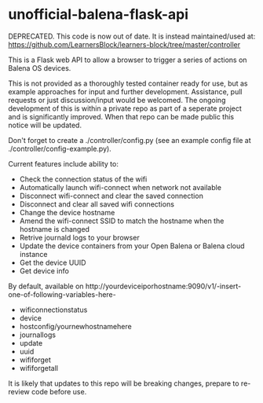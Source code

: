 # unofficial-balena-flask-api

DEPRECATED. This code is now out of date. It is instead maintained/used at: https://github.com/LearnersBlock/learners-block/tree/master/controller

This is a Flask web API to allow a browser to trigger a series of actions on Balena OS devices. 

This is not provided as a thoroughly tested container ready for use, but as example approaches for input and further development. Assistance, pull requests or just discussion/input would be welcomed. The ongoing development of this is within a private repo as part of a seperate project and is significantly improved. When that repo can be made public this notice will be updated.

Don't forget to create a ./controller/config.py (see an example config file at ./controller/config-example.py). 

Current features include ability to:

- Check the connection status of the wifi
- Automatically launch wifi-connect when network not available
- Disconnect wifi-connect and clear the saved connection
- Disconnect and clear all saved wifi connections
- Change the device hostname
- Amend the wifi-connect SSID to match the hostname when the hostname is changed
- Retrive journald logs to your browser
- Update the device containers from your Open Balena or Balena cloud instance
- Get the device UUID
- Get device info

By default, available on http://yourdeviceiporhostname:9090/v1/-insert-one-of-following-variables-here-
- wificonnectionstatus
- device
- hostconfig/yournewhostnamehere
- journallogs
- update
- uuid
- wififorget
- wififorgetall

It is likely that updates to this repo will be breaking changes, prepare to re-review code before use. 
